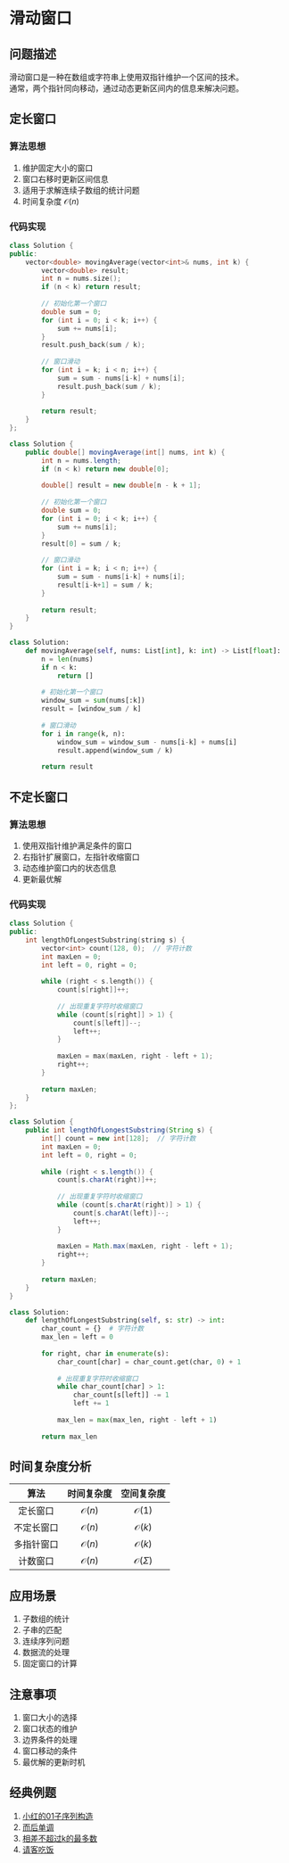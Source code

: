 # 滑动窗口

## 问题描述

滑动窗口是一种在数组或字符串上使用双指针维护一个区间的技术。  
通常，两个指针同向移动，通过动态更新区间内的信息来解决问题。

## 定长窗口

### 算法思想
1. 维护固定大小的窗口
2. 窗口右移时更新区间信息
3. 适用于求解连续子数组的统计问题
4. 时间复杂度 $\mathcal{O}(n)$

### 代码实现

``` c++ []
class Solution {
public:
    vector<double> movingAverage(vector<int>& nums, int k) {
        vector<double> result;
        int n = nums.size();
        if (n < k) return result;
        
        // 初始化第一个窗口
        double sum = 0;
        for (int i = 0; i < k; i++) {
            sum += nums[i];
        }
        result.push_back(sum / k);
        
        // 窗口滑动
        for (int i = k; i < n; i++) {
            sum = sum - nums[i-k] + nums[i];
            result.push_back(sum / k);
        }
        
        return result;
    }
};
```

``` java []
class Solution {
    public double[] movingAverage(int[] nums, int k) {
        int n = nums.length;
        if (n < k) return new double[0];
        
        double[] result = new double[n - k + 1];
        
        // 初始化第一个窗口
        double sum = 0;
        for (int i = 0; i < k; i++) {
            sum += nums[i];
        }
        result[0] = sum / k;
        
        // 窗口滑动
        for (int i = k; i < n; i++) {
            sum = sum - nums[i-k] + nums[i];
            result[i-k+1] = sum / k;
        }
        
        return result;
    }
}
```

``` python []
class Solution:
    def movingAverage(self, nums: List[int], k: int) -> List[float]:
        n = len(nums)
        if n < k:
            return []
        
        # 初始化第一个窗口
        window_sum = sum(nums[:k])
        result = [window_sum / k]
        
        # 窗口滑动
        for i in range(k, n):
            window_sum = window_sum - nums[i-k] + nums[i]
            result.append(window_sum / k)
        
        return result
```

## 不定长窗口

### 算法思想
1. 使用双指针维护满足条件的窗口
2. 右指针扩展窗口，左指针收缩窗口
3. 动态维护窗口内的状态信息
4. 更新最优解

### 代码实现

``` c++ []
class Solution {
public:
    int lengthOfLongestSubstring(string s) {
        vector<int> count(128, 0);  // 字符计数
        int maxLen = 0;
        int left = 0, right = 0;
        
        while (right < s.length()) {
            count[s[right]]++;
            
            // 出现重复字符时收缩窗口
            while (count[s[right]] > 1) {
                count[s[left]]--;
                left++;
            }
            
            maxLen = max(maxLen, right - left + 1);
            right++;
        }
        
        return maxLen;
    }
};
```

``` java []
class Solution {
    public int lengthOfLongestSubstring(String s) {
        int[] count = new int[128];  // 字符计数
        int maxLen = 0;
        int left = 0, right = 0;
        
        while (right < s.length()) {
            count[s.charAt(right)]++;
            
            // 出现重复字符时收缩窗口
            while (count[s.charAt(right)] > 1) {
                count[s.charAt(left)]--;
                left++;
            }
            
            maxLen = Math.max(maxLen, right - left + 1);
            right++;
        }
        
        return maxLen;
    }
}
```

``` python []
class Solution:
    def lengthOfLongestSubstring(self, s: str) -> int:
        char_count = {}  # 字符计数
        max_len = left = 0
        
        for right, char in enumerate(s):
            char_count[char] = char_count.get(char, 0) + 1
            
            # 出现重复字符时收缩窗口
            while char_count[char] > 1:
                char_count[s[left]] -= 1
                left += 1
            
            max_len = max(max_len, right - left + 1)
        
        return max_len
```

## 时间复杂度分析

|算法|时间复杂度|空间复杂度|
|:-:|:-:|:-:|
|定长窗口|$\mathcal{O}(n)$|$\mathcal{O}(1)$|
|不定长窗口|$\mathcal{O}(n)$|$\mathcal{O}(k)$|
|多指针窗口|$\mathcal{O}(n)$|$\mathcal{O}(k)$|
|计数窗口|$\mathcal{O}(n)$|$\mathcal{O}(\Sigma)$|

## 应用场景

1. 子数组的统计
2. 子串的匹配
3. 连续序列问题
4. 数据流的处理
5. 固定窗口的计算

## 注意事项

1. 窗口大小的选择
2. 窗口状态的维护
3. 边界条件的处理
4. 窗口移动的条件
5. 最优解的更新时机

## 经典例题

1. [小红的01子序列构造](https://www.nowcoder.com/practice/ee0b6c6baa2642c182df8b4390126f9a?channelPut=niudong)
2. [而后单调](https://www.nowcoder.com/practice/e108b72e995c4c33a1b9d68328a9c6bb?channelPut=niudong)
3. [相差不超过k的最多数](https://www.nowcoder.com/practice/562630ca90ac40ce89443c91060574c6?channelPut=niudong)
4. [请客吃饭](https://www.nowcoder.com/practice/4250a369235e414ba9128bb23ff4fcf5?channelPut=niudong)